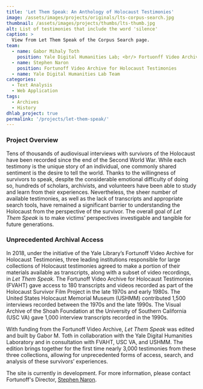 ```yaml
---
title: 'Let Them Speak: An Anthology of Holocaust Testimonies'
image: /assets/images/projects/originals/lts-corpus-search.jpg
thumbnail: /assets/images/projects/thumbs/lts-thumb.jpg
alt: List of testimonies that include the word 'silence'
caption: >
  View from Let Them Speak of the Corpus Search page.
team:
  - name: Gabor Mihaly Toth
    position: Yale Digital Humanities Lab; <br/> Fortuonff Video Archive for Holocaust Testimonies; <br/> History
  - name: Stephen Naron
    position: Fortunoff Video Archive for Holocaust Testimonies
  - name: Yale Digital Humanities Lab Team
categories:
  - Text Analysis
  - Web Application
tags:  
  - Archives
  - History
dhlab_project: true
permalink: '/projects/let-them-speak/'
---
```


### Project Overview

Tens of thousands of audiovisual interviews with survivors of the Holocaust have been recorded since the end of the Second World War. While each testimony is the unique story of an individual, one commonly shared sentiment is the desire to tell the world. Thanks to the willingness of survivors to speak, despite the considerable emotional difficulty of doing so, hundreds of scholars, archivists, and volunteers have been able to study and learn from their experiences. Nevertheless, the sheer number of available testimonies, as well as the lack of transcripts and appropriate search tools, have remained a significant barrier to understanding the Holocaust from the perspective of the survivor. The overall goal of *Let Them Speak* is to make victims’ perspectives investigable and tangible for future generations.

### Unprecedented Archival Access

In 2018, under the initiative of the Yale Library’s Fortunoff Video Archive for Holocaust Testimonies, three leading institutions responsible for large collections of Holocaust testimonies agreed to make a portion of their materials available as transcripts, along with a subset of video recordings, in *Let Them Speak*.
The Fortunoff Video Archive for Holocaust Testimonies (FVAHT) gave access to 180 transcripts and videos recorded as part of the Holocaust Survivor Film Project in the late 1970s and early 1980s. The United States Holocaust Memorial Museum (USHMM) contributed 1,500 interviews recorded between the 1970s and the late 1990s. The Visual Archive of the Shoah Foundation at the University of Southern California (USC VA) gave 1,000 interview transcripts recorded in the 1990s.

With funding from the Fortunoff Video Archive, *Let Them Speak* was edited and built by Gabor M. Toth in collaboration with the Yale Digital Humanities Laboratory and in consultation with FVAHT, USC VA, and USHMM. The edition brings together for the first time nearly 3,000 testimonies from these three collections, allowing for unprecedented forms of access, search, and analysis of these survivors’ experiences.

The site is currently in development. For more information, please contact Fortunoff's Director, [Stephen Naron](mailto:stephen.naron@yale.edu). 